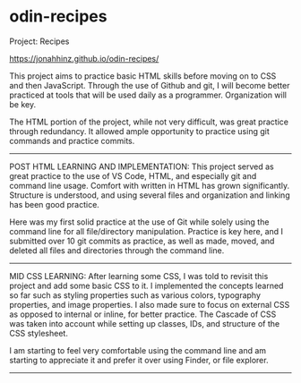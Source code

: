 # odin-recipes
Project: Recipes

https://jonahhinz.github.io/odin-recipes/

This project aims to practice basic HTML skills before moving on to 
CSS and then JavaScript.  Through the use of Github and git, I will 
become better practiced at tools that will be used daily as a 
programmer.  Organization will be key.

The HTML portion of the project, while not very difficult, was great 
practice through redundancy.  It allowed ample opportunity to practice 
using git commands and practice commits.
_______________________________________________________________________
POST HTML LEARNING AND IMPLEMENTATION:
This project served as great practice to the use of VS Code, HTML, and 
especially git and command line usage.  Comfort with written in HTML 
has grown significantly.  Structure is understood, and using several 
files and organization and linking has been good practice.

Here was my first solid practice at the use of Git while solely using 
the command line for all file/directory manipulation.  Practice is key 
here, and I submitted over 10 git commits as practice, as well as made, 
moved, and deleted all files and directories through the command line.
_______________________________________________________________________
MID CSS LEARNING:
After learning some CSS, I was told to revisit this project and add 
some basic CSS to it.  I implemented the concepts learned so far such 
as styling properties such as various colors, typography properties, 
and image properties.  I also made sure to focus on external CSS as 
opposed to internal or inline, for better practice.  The Cascade of 
CSS was taken into account while setting up classes, IDs, and structure 
of the CSS stylesheet.

I am starting to feel very comfortable using the command line and am 
starting to appreciate it and prefer it over using Finder, or file 
explorer.
_______________________________________________________________________